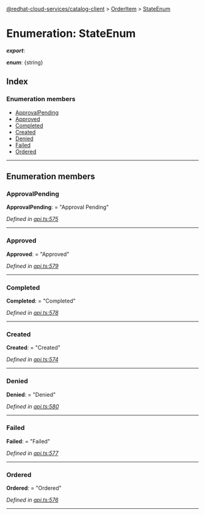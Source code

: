 [@redhat-cloud-services/catalog-client](../README.md) > [OrderItem](../modules/orderitem.md) > [StateEnum](../enums/orderitem.stateenum.md)

# Enumeration: StateEnum

*__export__*: 

*__enum__*: {string}

## Index

### Enumeration members

* [ApprovalPending](orderitem.stateenum.md#approvalpending)
* [Approved](orderitem.stateenum.md#approved)
* [Completed](orderitem.stateenum.md#completed)
* [Created](orderitem.stateenum.md#created)
* [Denied](orderitem.stateenum.md#denied)
* [Failed](orderitem.stateenum.md#failed)
* [Ordered](orderitem.stateenum.md#ordered)

---

## Enumeration members

<a id="approvalpending"></a>

###  ApprovalPending

**ApprovalPending**:  = "Approval Pending"

*Defined in [api.ts:575](https://github.com/karelhala/javascript-clients/blob/master/packages/catalog/api.ts#L575)*

___
<a id="approved"></a>

###  Approved

**Approved**:  = "Approved"

*Defined in [api.ts:579](https://github.com/karelhala/javascript-clients/blob/master/packages/catalog/api.ts#L579)*

___
<a id="completed"></a>

###  Completed

**Completed**:  = "Completed"

*Defined in [api.ts:578](https://github.com/karelhala/javascript-clients/blob/master/packages/catalog/api.ts#L578)*

___
<a id="created"></a>

###  Created

**Created**:  = "Created"

*Defined in [api.ts:574](https://github.com/karelhala/javascript-clients/blob/master/packages/catalog/api.ts#L574)*

___
<a id="denied"></a>

###  Denied

**Denied**:  = "Denied"

*Defined in [api.ts:580](https://github.com/karelhala/javascript-clients/blob/master/packages/catalog/api.ts#L580)*

___
<a id="failed"></a>

###  Failed

**Failed**:  = "Failed"

*Defined in [api.ts:577](https://github.com/karelhala/javascript-clients/blob/master/packages/catalog/api.ts#L577)*

___
<a id="ordered"></a>

###  Ordered

**Ordered**:  = "Ordered"

*Defined in [api.ts:576](https://github.com/karelhala/javascript-clients/blob/master/packages/catalog/api.ts#L576)*

___


